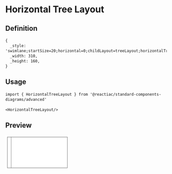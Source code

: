 # Horizontal Tree Layout

## Definition

```
{
  _style: 'swimlane;startSize=20;horizontal=0;childLayout=treeLayout;horizontalTree=1;sortEdges=1;resizable=0;containerType=tree;fontSize=12;',
  _width: 310,
  _height: 160,
}
```

## Usage

```
import { HorizontalTreeLayout } from '@reactiac/standard-components-diagrams/advanced'

<HorizontalTreeLayout/>
```

## Preview

<img src="./horizontal-tree-layout.png" width="200"/>
